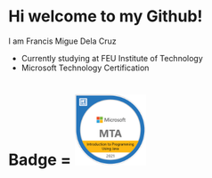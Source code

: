 # Hi welcome to my Github!

I am Francis Migue Dela Cruz
  - Currently studying at FEU Institute of Technology
  - Microsoft Technology Certification

# Badge = <a href="https://www.youracclaim.com/badges/dac02392-38d7-4b70-bb50-34f7110c8278/public_url"><img src ="mta-introduction-to-programming-using-java-certified-2021.png" width =128px></a>
